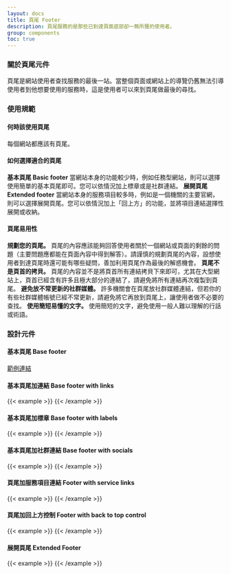 ```yaml
---
layout: docs
title: 頁尾 Footer
description: 頁尾服務的是那些已到達頁面底部卻一無所獲的使用者。
group: components
toc: true
---
```


### 關於頁尾元件
頁尾是網站使用者查找服務的最後一站。當整個頁面或網站上的導覽仍舊無法引導使用者到他想要使用的服務時，這是使用者可以來到頁尾做最後的尋找。

### 使用規範

#### 何時該使用頁尾
每個網站都應該有頁尾。

#### 如何選擇適合的頁尾
**基本頁尾 Basic footer** 當網站本身的功能較少時，例如任務型網站，則可以選擇使用簡單的基本頁尾即可。您可以依情況加上標章或是社群連結。
**展開頁尾 Extended footer** 當網站本身的服務項目較多時，例如是一個機關的主要官網，則可以選擇展開頁尾。您可以依情況加上「回上方」的功能，並將項目連結選擇性展開或收納。


#### 頁尾易用性
**規劃您的頁尾。** 頁尾的內容應該能夠回答使用者關於一個網站或頁面的剩餘的問題（主要問題應都能在頁面內容中得到解答）。請謹慎的規劃頁尾的內容，設想使用者到達頁尾時還可能有哪些疑問，善加利用頁尾作為最後的解惑機會。
**頁尾不是頁首的拷貝。** 頁尾的內容並不是將頁首所有連結拷貝下來即可，尤其在大型網站上，頁首已經含有許多且極大部分的連結了，請避免將所有連結再次複製到頁尾。
**避免放不常更新的社群媒體。** 許多機關會在頁尾放社群媒體連結，但若你的有些社群媒體帳號已經不常更新，請避免將它再放到頁尾上，讓使用者做不必要的查找。
**使用簡短易懂的文字。** 使用簡短的文字，避免使用一般人難以理解的行話或術語。

### 設計元件

#### 基本頁尾 Base footer

<a href="/docs/examples/footers">範例連結</a>

#### 基本頁尾加連結 Base footer with links

{{< example >}}
{{< /example >}}

#### 基本頁尾加標章 Base footer with labels

{{< example >}}
{{< /example >}}

#### 基本頁尾加社群連結 Base footer with socials

{{< example >}}
{{< /example >}}

#### 頁尾加服務項目連結 Footer with service links

{{< example >}}
{{< /example >}}

#### 頁尾加回上方控制 Footer with back to top control

{{< example >}}
{{< /example >}}

#### 展開頁尾 Extended Footer 

{{< example >}}
{{< /example >}}
